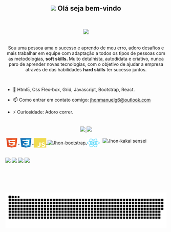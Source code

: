 
<span align="center">

## <img src="https://i.imgur.com/0hdZ65D.gif" width="40px"> Olá seja bem-vindo</h2>

</span>
<br>
<br>
<div align="center" >

<img src="https://cdn.dribbble.com/users/1732368/screenshots/6553872/web_developer.gif" width="800px" />

</div>

<br>
<p align="center">
  Sou uma pessoa ama o sucesso e aprendo de meu erro, adoro desafios e mais trabalhar em equipe com adaptação a todos os tipos de pessoas com as metodologias, <strong> soft skills. </strong> Muito detalhista, autodidata e criativo, nunca paro de aprender novas tecnologias, com o objetivo de ajudar a empresa através de das habilidades <strong> hard skills</strong> ter sucesso juntos.
 
</p>

<br>




- 🌱 Html5, Css Flex-box, Grid, Javascript, Bootstrap, React.
- 📫 Como entrar em contato comigo: jhonmanuelg6@outlook.com

- ⚡ Curiosidade: Adoro correr.
<br>

<div align="center">
  <a href="https://github.com/jhonmanuelg">
  <img height="150em" src="https://github-readme-stats.vercel.app/api?username=jhonmanuelg&show_icons=true&theme=dracula&include_all_commits=true&count_private=true"/>
  <img height="150em" src="https://github-readme-stats.vercel.app/api/top-langs/?username=jhonmanuelg&layout=compact&langs_count=7&theme=dracula"/>
</div>
  <br>
  <div style="display: inline_block" <br>
  <img align="center" alt="Jhon-HTML" height="30" width="40" src="https://raw.githubusercontent.com/devicons/devicon/master/icons/html5/html5-original.svg">
  <img align="center" alt="Jhon-CSS" height="30" width="40" src="https://raw.githubusercontent.com/devicons/devicon/master/icons/css3/css3-original.svg">
  <img align="center" alt="Jhon-Js" height="30" width="40" src="https://raw.githubusercontent.com/devicons/devicon/master/icons/javascript/javascript-plain.svg"> 
  <img align="center" alt="Jhon-bootstrap" height="30" width="40" src="https://cdn.jsdelivr.net/gh/devicons/devicon/icons/bootstrap/bootstrap-plain.svg">
  <img align="center" alt="Jhon-React" height="30" width="40" src="https://raw.githubusercontent.com/devicons/devicon/master/icons/react/react-original.svg">
  <img align="right" alt="Jhon-kakai sensei"  height="170" width="200" border-radius="50%" src="https://pa1.narvii.com/7085/1dc612072aceddf8c20e69d8b1168aa3fa659aa2r1-498-274_hq.gif">
</div>
  
  <br>
  <div margin="10px"> 
 
  <a href="https://www.instagram.com/jhongil64/" target="_blank"><img src="https://img.shields.io/badge/-Instagram-%23E4405F?style=for-the-badge&logo=instagram&logoColor=white" target="_blank"></a>
 	<a href="https://twitter.com/JhonManuelGil2?t=piBFyqEtHy-QvFkcM6jCwQ&s=09" target="_blank"><img src="https://img.shields.io/badge/Twitch-9146FF?style=for-the-badge&logo=twitch&logoColor=white"         target="_blank"></a> 
  <a href = "mailto:jhonmanuelg6@outlook.com"><img src="https://img.shields.io/badge/Microsoft_Outlook-0078D4?style=for-the-badge&logo=microsoft-outlook&logoColor=white"></a>
  <a href="https://www.linkedin.com/in/jhon-manuel-gil/" target="_blank"><img src="https://img.shields.io/badge/-LinkedIn-%230077B5?style=for-the-badge&logo=linkedin&logoColor=white" target="_blank" ></a>    
      <br>
  <br>
  <br>
  <br>
  
   ![Snake animation](https://github.com/jhonmanuelg/jhonmanuelg/blob/output/github-contribution-grid-snake.svg)
 
 
</div>


